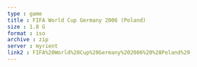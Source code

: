 ```yaml
---
type : game
title : FIFA World Cup Germany 2006 (Poland)
size : 1.8 G
format : iso
archive : zip
server : myrient
link2 : FIFA%20World%20Cup%20Germany%202006%20%28Poland%29
---
```

